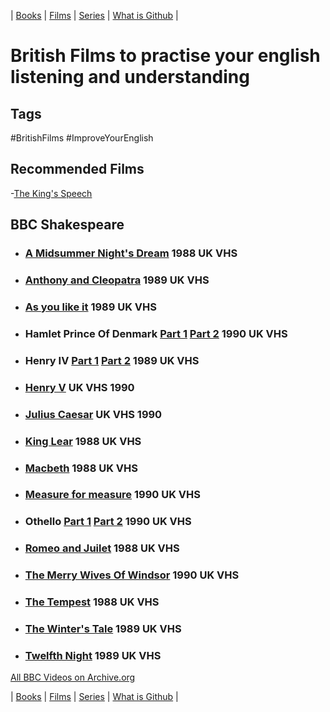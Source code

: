 | [Books](/english-resources/books.html) | [Films](/english-resources/films.html) | [Series](/english-resources/series.html) | [What is Github](https://juanalbglz.github.io/github-for-non-programmers/) |

# British Films to practise your english listening and understanding


## Tags
#BritishFilms #ImproveYourEnglish

## Recommended Films

-[The King's Speech](films/The_Kings_Speech.md)

## BBC Shakespeare

- ### [A Midsummer Night's Dream](https://archive.org/details/bbc-shakespeare-a-midsummer-nights-dream-1988-uk-vhs) 1988 UK VHS

- ### [Anthony and Cleopatra](https://archive.org/details/bbc-shakespeare-antony-and-cleopatra-1989-uk-vhs) 1989 UK VHS

- ### [As you like it](https://archive.org/details/bbc-shakespeare-as-you-like-it-1989-uk-vhs) 1989 UK VHS

- ### Hamlet Prince Of Denmark [Part 1](https://archive.org/details/bbc-shakespeare-hamlet-prince-of-denmark-part-1-1990-uk-vhs) [Part 2](https://archive.org/details/bbc-shakespeare-hamlet-prince-of-denmark-part-2-1990-uk-vhs) 1990 UK VHS

- ### Henry IV [Part 1](https://archive.org/details/bbc-shakespeare-henry-iv-part-1-1989-uk-vhs) [Part 2](https://archive.org/details/bbc-shakespeare-henry-iv-part-2-1989-uk-vhs) 1989 UK VHS

- ### [Henry V](https://archive.org/details/bbc-shakespeare-henry-v-1990-uk-vhs) UK VHS 1990

- ### [Julius Caesar](https://archive.org/details/bbc-shakespeare-julius-ceaser-1990-uk-vhs) UK VHS 1990

- ### [King Lear](https://archive.org/details/bbc-shakespeare-king-lear-1988-uk-vhs) 1988 UK VHS

- ### [Macbeth](https://archive.org/details/bbc-shakespeare-macbeth-1988-uk-vhs) 1988 UK VHS

- ### [Measure for measure](https://archive.org/details/bbc-shakespeare-measure-for-measure-1990-uk-vhs) 1990 UK VHS

- ### Othello [Part 1](https://archive.org/details/bbc-shakespeare-othello-part-one-1990-uk-vhs) [Part 2](https://archive.org/details/bbc-shakespeare-othello-part-two-1990-uk-vhs) 1990 UK VHS

- ### [Romeo and Juilet](https://archive.org/details/bbc-shakespeare-romeo-and-juilet-1988-uk-vhs) 1988 UK VHS

- ### [The Merry Wives Of Windsor](https://archive.org/details/bbc-shakespeare-the-merry-wives-of-windsor-1990-uk-vhs) 1990 UK VHS

- ### [The Tempest](https://archive.org/details/bbc-shakespeare-the-tempest-1988-uk-vhs) 1988 UK VHS

- ### [The Winter's Tale](https://archive.org/details/bbc-shakespeare-the-winters-tale-1989-uk-vhs) 1989 UK VHS

- ### [Twelfth Night](https://archive.org/details/bbc-shakespeare-twelfth-night-1989-uk-vhs) 1989 UK VHS

[All BBC Videos on Archive.org](https://archive.org/search.php?query=creator%3A%22BBC+Video%22)

| [Books](/english-resources/books.html) | [Films](/english-resources/films.html) | [Series](/english-resources/series.html) | [What is Github](https://juanalbglz.github.io/github-for-non-programmers/) |

